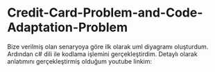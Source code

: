 # Credit-Card-Problem-and-Code-Adaptation-Problem
Bize verilmiş olan senaryoya göre ilk olarak uml diyagramı oluşturdum. Ardından c# dili ile kodlama işlemini gerçekleştirdim. Detaylı olarak anlatımını gerçekleştirmiş olduğum youtube linkim:
